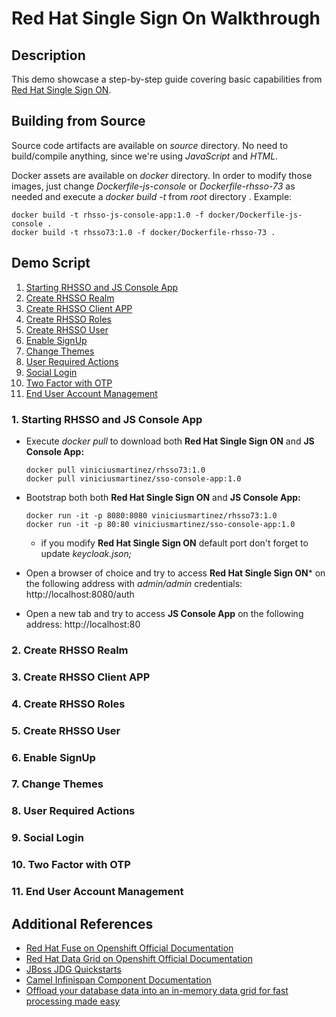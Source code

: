 # Red Hat Single Sign On Walkthrough

## Description

This demo showcase a step-by-step guide covering basic capabilities from [Red Hat Single Sign ON](https://access.redhat.com/products/red-hat-single-sign-on).

## Building from Source

Source code artifacts are available on *source* directory. No need to build/compile anything, since we're using *JavaScript* and *HTML*.

Docker assets are available on *docker* directory. In order to modify those images, just change *Dockerfile-js-console* or *Dockerfile-rhsso-73* as needed and execute a *docker build -t* from *root* directory . Example:

  ```
  docker build -t rhsso-js-console-app:1.0 -f docker/Dockerfile-js-console .
  docker build -t rhsso73:1.0 -f docker/Dockerfile-rhsso-73 .
  ```

## Demo Script

1. [Starting RHSSO and JS Console App](#demo-step-1)
2. [Create RHSSO Realm](#demo-step-2)
3. [Create RHSSO Client APP](#demo-step-3)
4. [Create RHSSO Roles](#demo-step-4)
5. [Create RHSSO User](#demo-step-5)
6. [Enable SignUp](#demo-step-6)
7. [Change Themes](#demo-step-7)
8. [User Required Actions](#demo-step-8)
9. [Social Login](#demo-step-9)
10. [Two Factor with OTP](#demo-step-10)
11. [End User Account Management](#demo-step-11)

### 1. Starting RHSSO and JS Console App <a name="deploy-step-1"/>

* Execute *docker pull* to download both **Red Hat Single Sign ON** and **JS Console App:**

  ```
  docker pull viniciusmartinez/rhsso73:1.0
  docker pull viniciusmartinez/sso-console-app:1.0
  ```

* Bootstrap both both **Red Hat Single Sign ON** and **JS Console App:**

  ```
  docker run -it -p 8080:8080 viniciusmartinez/rhsso73:1.0
  docker run -it -p 80:80 viniciusmartinez/sso-console-app:1.0
  ```
  * if you modify **Red Hat Single Sign ON** default port don't forget to update *keycloak.json;*

* Open a browser of choice and try to access **Red Hat Single Sign ON*** on the following address with *admin/admin* credentials: http://localhost:8080/auth

* Open a new tab and try to access **JS Console App** on the following address: http://localhost:80

### 2. Create RHSSO Realm <a name="deploy-step-2"/>


### 3. Create RHSSO Client APP <a name="deploy-step-3"/>
### 4. Create RHSSO Roles <a name="deploy-step-4"/>
### 5. Create RHSSO User <a name="deploy-step-5"/>
### 6. Enable SignUp <a name="deploy-step-6"/>
### 7. Change Themes <a name="deploy-step-7"/>
### 8. User Required Actions <a name="deploy-step-8"/>
### 9. Social Login <a name="deploy-step-9"/>
### 10. Two Factor with OTP <a name="deploy-step-10"/>
### 11. End User Account Management <a name="deploy-step-11"/>



## Additional References <a name="additional-references">

- [Red Hat Fuse on Openshift Official Documentation](https://access.redhat.com/documentation/en-us/red_hat_fuse/7.3/html-single/fuse_on_openshift_guide/index)
- [Red Hat Data Grid on Openshift Official Documentation](https://access.redhat.com/documentation/en-us/red_hat_data_grid/7.3/html-single/red_hat_data_grid_for_openshift/index)
- [JBoss JDG Quickstarts](https://github.com/jboss-developer/jboss-jdg-quickstarts/tree/jdg-7.3.x/openshift)
- [Camel Infinispan Component Documentation](https://access.redhat.com/documentation/en-us/red_hat_fuse/7.3/html-single/apache_camel_component_reference/index#infinispan-component)
- [Offload your database data into an in-memory data grid for fast processing made easy](https://developers.redhat.com/blog/2017/04/03/offload-your-database-data-into-an-in-memory-data-grid-for-fast-processing-made-easy/)
